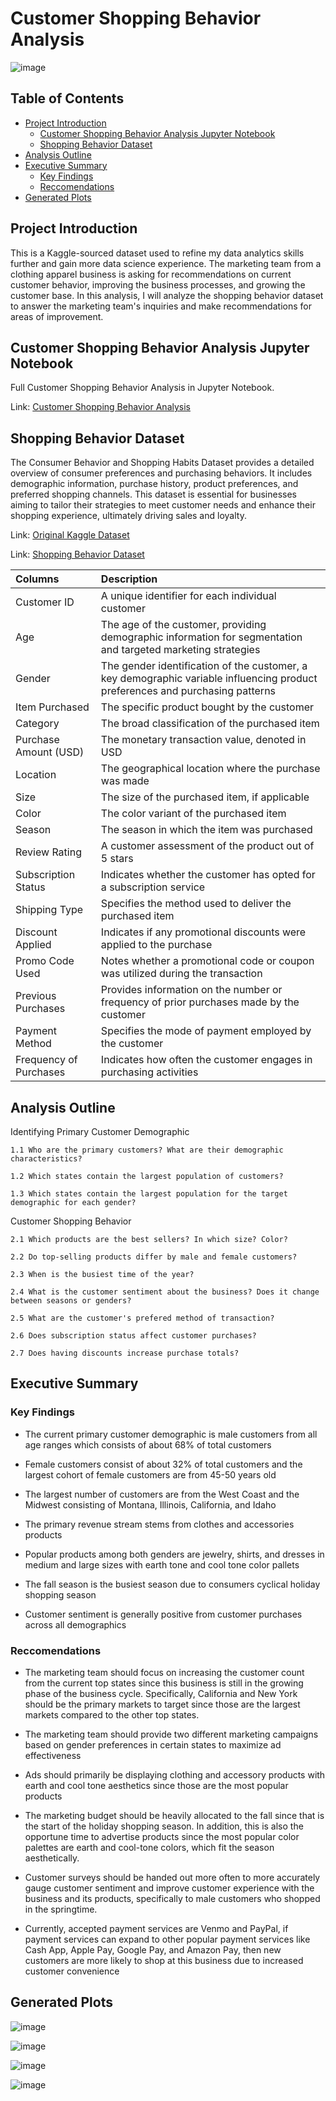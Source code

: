 # Customer Shopping Behavior Analysis

![image](https://github.com/jasondo-da/shopping_behavior_analysis/assets/138195365/2b6691bd-bebe-4c97-a1f0-ebcdbcfb3b4a)

## Table of Contents

- [Project Introduction](#project-introduction)
    - [Customer Shopping Behavior Analysis Jupyter Notebook](#customer-shopping-behavior-analysis-jupyter-notebook)
    - [Shopping Behavior Dataset](#shopping-behavior-dataset)
- [Analysis Outline](#analysis-outline)
- [Executive Summary](#executive-summary)
    - [Key Findings](#key-findings)
    - [Reccomendations](#reccomendations)
- [Generated Plots](#generated-plots)

## Project Introduction

This is a Kaggle-sourced dataset used to refine my data analytics skills further and gain more data science experience. The marketing team from a clothing apparel business is asking for recommendations on current customer behavior, improving the business processes, and growing the customer base. In this analysis, I will analyze the shopping behavior dataset to answer the marketing team's inquiries and make recommendations for areas of improvement.

## Customer Shopping Behavior Analysis Jupyter Notebook
Full Customer Shopping Behavior Analysis in Jupyter Notebook.

Link: [Customer Shopping Behavior Analysis](https://github.com/jasondo-da/shopping_behavior_analysis/blob/main/shopping_behavior_analysis.ipynb)

## Shopping Behavior Dataset

The Consumer Behavior and Shopping Habits Dataset provides a detailed overview of consumer preferences and purchasing behaviors. It includes demographic information, purchase history, product preferences, and preferred shopping channels. This dataset is essential for businesses aiming to tailor their strategies to meet customer needs and enhance their shopping experience, ultimately driving sales and loyalty.

Link: [Original Kaggle Dataset](https://www.kaggle.com/datasets/zeesolver/consumer-behavior-and-shopping-habits-dataset/)

Link: [Shopping Behavior Dataset](https://github.com/jasondo-da/shopping_behavior_analysis/blob/main/shopping_behavior_updated.csv)

| Columns | Description |
| :------------- | :------------ |
| Customer ID | A unique identifier for each individual customer |
| Age | The age of the customer, providing demographic information for segmentation and targeted marketing strategies |
| Gender | The gender identification of the customer, a key demographic variable influencing product preferences and purchasing patterns |
| Item Purchased | The specific product bought by the customer |
| Category | The broad classification of the purchased item |
| Purchase Amount (USD) | The monetary transaction value, denoted in USD |
| Location | The geographical location where the purchase was made |
| Size | The size of the purchased item, if applicable |
| Color | The color variant of the purchased item |
| Season | The season in which the item was purchased |
| Review Rating | A customer assessment of the product out of 5 stars |
| Subscription Status | Indicates whether the customer has opted for a subscription service |
| Shipping Type | Specifies the method used to deliver the purchased item |
| Discount Applied | Indicates if any promotional discounts were applied to the purchase |
| Promo Code Used | Notes whether a promotional code or coupon was utilized during the transaction |
| Previous Purchases | Provides information on the number or frequency of prior purchases made by the customer |
| Payment Method | Specifies the mode of payment employed by the customer |
| Frequency of Purchases | Indicates how often the customer engages in purchasing activities | 


## Analysis Outline


Identifying Primary Customer Demographic

    1.1 Who are the primary customers? What are their demographic characteristics?
    
    1.2 Which states contain the largest population of customers?
    
    1.3 Which states contain the largest population for the target demographic for each gender?
        
Customer Shopping Behavior

    2.1 Which products are the best sellers? In which size? Color?
    
    2.2 Do top-selling products differ by male and female customers?
    
    2.3 When is the busiest time of the year?
    
    2.4 What is the customer sentiment about the business? Does it change between seasons or genders?
    
    2.5 What are the customer's prefered method of transaction?
    
    2.6 Does subscription status affect customer purchases?
    
    2.7 Does having discounts increase purchase totals?

## Executive Summary

### Key Findings

- The current primary customer demographic is male customers from all age ranges which consists of about 68% of total customers

- Female customers consist of about 32% of total customers and the largest cohort of female customers are from 45-50 years old

- The largest number of customers are from the West Coast and the Midwest consisting of Montana, Illinois, California, and Idaho 

- The primary revenue stream stems from clothes and accessories products

- Popular products among both genders are jewelry, shirts, and dresses in medium and large sizes with earth tone and cool tone color pallets

- The fall season is the busiest season due to consumers cyclical holiday shopping season

- Customer sentiment is generally positive from customer purchases across all demographics


### Reccomendations

- The marketing team should focus on increasing the customer count from the current top states since this business is still in the growing phase of the business cycle. Specifically, California and New York should be the primary markets to target since those are the largest markets compared to the other top states.

- The marketing team should provide two different marketing campaigns based on gender preferences in certain states to maximize ad effectiveness

- Ads should primarily be displaying clothing and accessory products with earth and cool tone aesthetics since those are the most popular products

- The marketing budget should be heavily allocated to the fall since that is the start of the holiday shopping season. In addition, this is also the opportune time to advertise products since the most popular color palettes are earth and cool-tone colors, which fit the season aesthetically.

- Customer surveys should be handed out more often to more accurately gauge customer sentiment and improve customer experience with the business and its products, specifically to male customers who shopped in the springtime.

- Currently, accepted payment services are Venmo and PayPal, if payment services can expand to other popular payment services like Cash App, Apple Pay, Google Pay, and Amazon Pay, then new customers are more likely to shop at this business due to increased customer convenience


## Generated Plots

![image](https://github.com/user-attachments/assets/9274710e-fd22-40f2-9b21-6b48bbd99a87)

![image](https://github.com/user-attachments/assets/7c9c1cd1-41be-423a-89ff-dd8040fb1c48)

![image](https://github.com/user-attachments/assets/77c345bc-f15b-4aa9-ab3f-8c15d7920c28)

![image](https://github.com/user-attachments/assets/a496ccfe-9b79-4a6e-8593-a2010aa8f68e)

